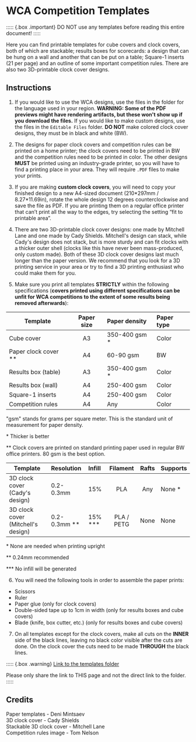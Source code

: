 # WCA Competition Templates

::::: {.box .important}
DO NOT use any templates before reading this entire document!
:::::

Here you can find printable templates for cube covers and clock covers, both of which are stackable; results boxes for scorecards: a design that can be hung on a wall and another that can be put on a table; Square-1 inserts (21 per page) and an outline of some important competition rules. There are also two 3D-printable clock cover designs.

## Instructions

1. If you would like to use the WCA designs, use the files in the folder for the language used in your region. **WARNING: Some of the PDF previews might have rendering artifacts, but these won't show up if you download the files.** If you would like to make custom designs, use the files in the `Editable Files` folder. **DO NOT** make colored clock cover designs, they must be in black and white (BW).

2. The designs for paper clock covers and competition rules can be printed on a home printer; the clock covers need to be printed in BW and the competition rules need to be printed in color. The other designs **MUST** be printed using an industry-grade printer, so you will have to find a printing place in your area. They will require `.PDF` files to make your prints.

3. If you are making **custom clock covers**, you will need to copy your finished design to a new A4-sized document (210\*297mm / 8.27\*11.69in), rotate the whole design 12 degrees counterclockwise and save the file as PDF. If you are printing them on a regular office printer that can’t print all the way to the edges, try selecting the setting “fit to printable area”.

4. There are two 3D-printable clock cover designs: one made by Mitchell Lane and one made by Cady Shields. Mitchell's design can stack, while Cady's design does not stack, but is more sturdy and can fit clocks with a thicker outer shell (clocks like this have never been mass-produced, only custom made). Both of these 3D clock cover designs last much longer than the paper version. We recommend that you look for a 3D printing service in your area or try to find a 3D printing enthusiast who could make them for you.

5. Make sure you print all templates **STRICTLY** within the following specifications (**covers printed using different specifications can be unfit for WCA competitions to the extent of some results being removed afterwards**):

| Template               | Paper size | Paper density  | Paper type |
| ---------------------- | :--------: | :------------- | :--------- |
| Cube cover             |     A3     | 350-400 gsm \* | Color      |
| Paper clock cover \*\* |     A4     | 60-90 gsm      | BW         |
| Results box (table)    |     A3     | 350-400 gsm \* | Color      |
| Results box (wall)     |     A4     | 250-400 gsm    | Color      |
| Square-1 inserts       |     A4     | 250-400 gsm    | Color      |
| Competition rules      |     A4     | Any            | Color      |

"gsm" stands for grams per square meter. This is the standard unit of measurement for paper density.

\* Thicker is better

\*\* Clock covers are printed on standard printing paper used in regular BW office printers. 80 gsm is the best option.

| Template                           | Resolution     | Infill     |  Filament  | Rafts | Supports |
| ---------------------------------- | :------------- | :--------- | :--------: | :---: | :------- |
| 3D clock cover (Cady's design)     | 0.2-0.3mm      | 15%        |    PLA     |  Any  | None \*  |
| 3D clock cover (Mitchell's design) | 0.2-0.3mm \*\* | 15% \*\*\* | PLA / PETG | None  | None     |

\* None are needed when printing upright

\*\* 0.24mm recommended

\*\*\* No infill will be generated

6. You will need the following tools in order to assemble the paper prints:

-   Scissors
-   Ruler
-   Paper glue (only for clock covers)
-   Double-sided tape up to 1cm in width (only for results boxes and cube covers)
-   Blade (knife, box cutter, etc.) (only for results boxes and cube covers)

7. On all templates except for the clock covers, make all cuts on the **INNER** side of the black lines, leaving no black color visible after the cuts are done. On the clock cover the cuts need to be made **THROUGH** the black lines.

::::: {.box .warning}
[Link to the templates folder](https://drive.google.com/drive/folders/1EVqEWSqruZ8_vEJpUmqhFUqaikzgUkkP?usp=sharing)

Please only share the link to THIS page and not the direct link to the folder.
:::::

## Credits

Paper templates - Deni Mintsaev<br/>
3D clock cover - Cady Shields<br/>
Stackable 3D clock cover - Mitchell Lane<br/>
Competition rules image - Tom Nelson
